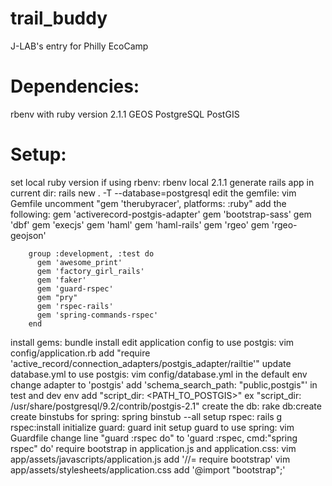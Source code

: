 trail_buddy
===========

J-LAB's entry for Philly EcoCamp 

# Dependencies:
  rbenv with ruby version 2.1.1
  GEOS
  PostgreSQL
  PostGIS

# Setup:
  set local ruby version if using rbenv:
    rbenv local 2.1.1
  generate rails app in current dir:
    rails new . -T  --database=postgresql
  edit the gemfile:
    vim Gemfile
      uncomment "gem 'therubyracer',  platforms: :ruby"
      add the following:
        gem 'activerecord-postgis-adapter'
        gem 'bootstrap-sass'
        gem 'dbf'
        gem 'execjs'
        gem 'haml'
        gem 'haml-rails'
        gem 'rgeo'
        gem 'rgeo-geojson'

        group :development, :test do
          gem 'awesome_print'
          gem 'factory_girl_rails'
          gem 'faker'
          gem 'guard-rspec'
          gem "pry"
          gem 'rspec-rails'
          gem 'spring-commands-rspec'
        end
  install gems:
    bundle install
  edit application config to use postgis:
    vim config/application.rb
      add "require 'active_record/connection_adapters/postgis_adapter/railtie'"
  update database.yml to use postgis:
    vim config/database.yml
      in the default env
        change adapter to 'postgis'
        add 'schema_search_path: "public,postgis"'
      in test and dev env
        add "script_dir: <PATH_TO_POSTGIS>"
        ex "script_dir: /usr/share/postgresql/9.2/contrib/postgis-2.1"
  create the db:
    rake db:create
  create binstubs for spring:
    spring binstub --all
  setup rspec:
    rails g rspec:install
  initialize guard:
    guard init
  setup guard to use spring:
    vim Guardfile
      change line "guard :rspec do" to 'guard :rspec, cmd:"spring rspec" do'
  require bootstrap in application.js and application.css:
    vim app/assets/javascripts/application.js
      add '//= require bootstrap'
    vim app/assets/stylesheets/application.css
      add '@import "bootstrap";'
  
